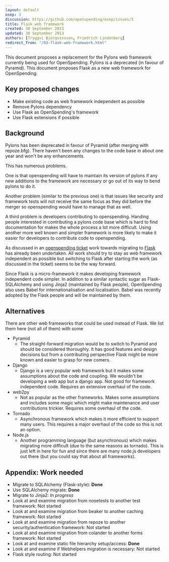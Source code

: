 ```yaml
---
layout: default
osep: 3
discussion: https://github.com/openspending/osep/issues/5
title: Flask web framework
created: 30 September 2013
updated: 30 September 2013
authors: [Tryggvi Björgvinsson, Friedrich Lindenberg]
redirect_from: "/03-flask-web-framework.html"
---
```


This document proposes a replacement for the Pylons web framework currently being used for OpenSpending. Pylons is a deprecated (in favour of Pyramid). This document proposes Flask as a new web framework for OpenSpending.

## Key proposed changes

* Make existing code as web framework independent as possible
* Remove Pylons dependency
* Use Flask as OpenSpending's framework
* Use Flask extensions if possible

## Background

Pylons has been deprecated in favour of Pyramid (after merging with repoze.bfg). There haven't been any changes to the code base in about one year and won't be any enhancements.

This has numerous problems.

One is that openspending will have to maintain its version of pylons if any new additions to the framework are necessary or go out of its way to bend pylons to do it.

Another problem (similar to the previous one) is that issues like security and framework tests will not receive the same focus as they did before the merger so openspending would have to manage that as well.

A third problem is developers contributing to openspending. Handing people interested in contributing a pylons code base which is hard to find documentation for makes the whole process a lot more difficult. Using another more well known and simpler framework is more likely to make it easier for developers to contribute code to openspending.

As discussed in an [openspending ticket](https://github.com/openspending/openspending/issues/247) work towards migrating to [Flask](http://flask.pocoo.org/) has already been undertaken. All work should try to stay as web framework independent as possible but switching to Flask after starting the work (as discussed in the ticket) seems to be the way forward.

Since Flask is a micro-framework it makes developing framework independent code simpler. In addition to a similar syntactic sugar as Flask-SQLAlchemy and using Jinja2 (maintained by Flask people), OpenSpending also uses Babel for internationalisation and localisation. Babel was recently adopted by the Flask people and will be maintained by them.

## Alternatives

There are other web frameworks that could be used instead of Flask. We list them here (not all of them) with some

* Pyramid
    * The straight-forward migration would be to switch to Pyramid and should be considered thoroughly. It has good features and design decisions but from a contributing perspective Flask might be more known and easier to grasp for new comers.
* Django
    * Django is a very popular web framework but it makes some assumptions about the code and coupling. We wouldn't be developing a web app but a django app. Not good for framework independent code. Requires an extensive overhaul of the code.
* web2py
    * Not as popular as the other frameworks. Makes some assumptions and includes some magic which might make maintenance and user contributions trickier. Requires some overhaul of the code.
* Tornado
    * Asynchronous framework which makes it more efficient to support many users. This requires a major overhaul of the code so this is not an option.
* Node.js
    * Another programming language (but asynchronous) which makes migrating more difficult (due to the same reasons as tornado). This is just left in here for fun and since there are many node.js developers out there (but you could say that about all frameworks).

## Appendix: Work needed

* Migrate to SQLAlchemy (Flask-style): **Done**
* Use SQLAlchemy migrate: **Done**
* Migrate to Jinja2: *In progress*
* Look at and examine migration from nosetests to another test framework: Not started
* Look at and examine migration from beaker to another caching framework: Not started
* Look at and examine migration from repoze to another security/authentication framework: Not started
* Look at and examine migration from colander to another forms framework: Not started
* Look at and examine static file hierarchy setup/access: **Done**
* Look at and examine if Webhelpers migration is necessary: Not started
* Flask style routing: Not started
